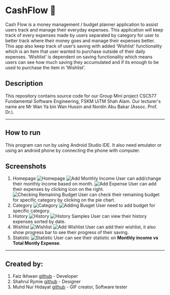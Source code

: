 # CashFlow :money_with_wings:
Cash Flow is a money management / budget planner application to assist users track and manage their everyday expenses. This application will keep track of every expenses made by users separated by category for user to better track where their money goes and manage their expenses better. This app also keep track of user’s saving with added ‘Wishlist’ functionality which is an item that user wanted to purchase outside of their daily expenses. ‘Wishlist’ is dependent on saving functionality which means users can see how much saving they accumulated and if its enough to be used to purchase the item in ‘Wishlist’.

## Description 
This repository contains source code for our Group Mini project  CSC577 Fundamental Software Engineering, FSKM UiTM Shah Alam. 
Our lecturer's name are Mr Wan Ya bin Wan Hussin and Nordin Abu Bakar (Assoc. Prof. Dr.).

---

## How to run
This program can run by using Android Studio IDE. It also need emulator or using an android phone by connecting the phone with computer.

## Screenshots
1. Homepage
	![Homepage](/images/home.jpeg)
	![Add Monthly Income](/images/addingMonthlyIncome.jpeg)
	User can add/change their monthly income based on month.
	![Add Expense](/images/addingExpense.jpeg)
	User can add their expenses by clicking icon on the right.
	![Checking Remaining Budget](/images/checkingRemainingBudget.jpeg)
	User can check their remaining budget for specific category by clicking on the pie chart.
2. Category
	![Category](/images/category.jpeg)
	![Adding Busget](/images/addingBudget.jpeg)
	User need to add budget for specific category.
3. History
	![History](/images/history.jpeg)
	![History Samples](/images/historySample.jpeg)
	User can view their history expenses sorted by date.
4. Wishlist
	![Wishlist](/images/wishlist.jpeg)
	![Add Wishlist](/images/addWishlist.jpeg)
	User can add their wishlist, it also show progress bar to see their progress of their saving.
5. Statistic
	![Statistic](/images/statistic.jpeg)
	User can see their statistic on **Monthly income vs Total Montly Expense**.
	
---

## Created by:
1.	Faiz Ikhwan [github](https://github.com/FaizIkhwan) - Developer
2.  Shahrul Rymie [github](https://github.com/shahrymie) - Designer
3.	Muhd Nur Hidayat [github](https://github.com/MuhdNurHidayat) - GIF creator, Software tester

